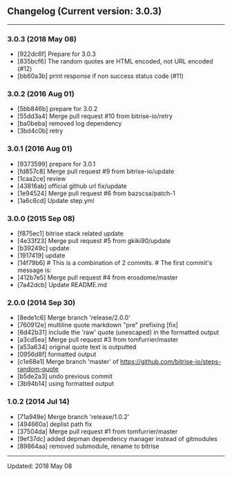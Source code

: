 ## Changelog (Current version: 3.0.3)

-----------------

### 3.0.3 (2018 May 08)

* [922dc6f] Prepare for 3.0.3
* [835bcf6] The random quotes are HTML encoded, not URL encoded (#12)
* [bb60a3b] print response if non success status code (#11)

### 3.0.2 (2016 Aug 01)

* [5bb846b] prepare for 3.0.2
* [55dd3a4] Merge pull request #10 from bitrise-io/retry
* [ba0beba] removed log dependency
* [3bd4c0b] retry

### 3.0.1 (2016 Aug 01)

* [9373599] prepare for 3.0.1
* [fd857c8] Merge pull request #9 from bitrise-io/update
* [1caa2ce] review
* [43816ab] official github url fix/update
* [1e94524] Merge pull request #6 from bazscsa/patch-1
* [1a6c6cd] Update step.yml

### 3.0.0 (2015 Sep 08)

* [f875ec1] bitrise stack related update
* [4e33f23] Merge pull request #5 from gkiki90/update
* [b39249c] update
* [1917419] update
* [14f79b6] # This is a combination of 2 commits. # The first commit's message is:
* [412b7e5] Merge pull request #4 from erosdome/master
* [7a42dcb] Update README.md

### 2.0.0 (2014 Sep 30)

* [8ede1c6] Merge branch 'release/2.0.0'
* [760912e] multiline quote markdown "pre" prefixing [fix]
* [6d42b31] include the 'raw' quote (unescaped) in the formatted output
* [a3cd5ea] Merge pull request #3 from tomfurrier/master
* [a53a634] original quote text is outputted
* [0956d8f] formatted output
* [c1e68e1] Merge branch 'master' of https://github.com/bitrise-io/steps-random-quote
* [b5de2a3] undo previous commit
* [3b94b14] using formatted output

### 1.0.2 (2014 Jul 14)

* [71a949e] Merge branch 'release/1.0.2'
* [494660a] deplist path fix
* [37504da] Merge pull request #1 from tomfurrier/master
* [9ef37dc] added depman dependency manager instead of gitmodules
* [89864aa] removed submodule, rename to bitrise

-----------------

Updated: 2018 May 08